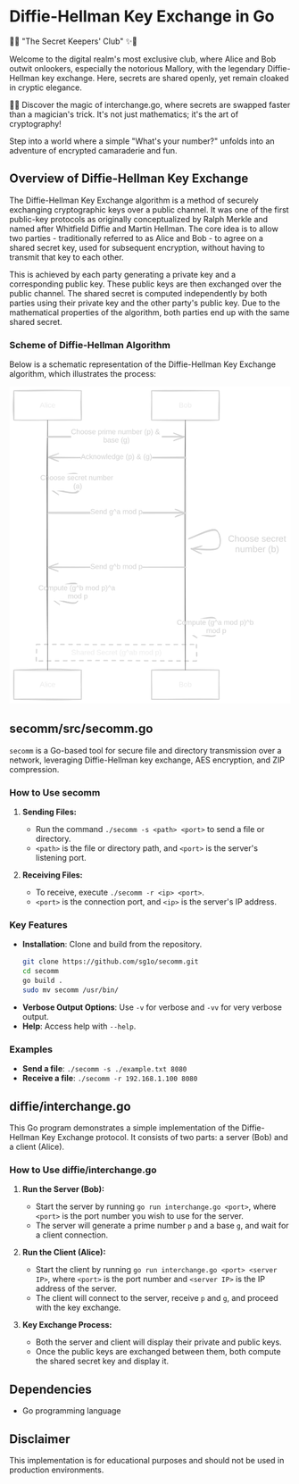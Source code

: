 # Diffie-Hellman Key Exchange in Go

🔐✨ "The Secret Keepers' Club" ✨🔐

Welcome to the digital realm's most exclusive club, where Alice and Bob outwit onlookers, especially the notorious Mallory, with the legendary Diffie-Hellman key exchange. Here, secrets are shared openly, yet remain cloaked in cryptic elegance.

🎩🐇 Discover the magic of interchange.go, where secrets are swapped faster than a magician's trick. It's not just mathematics; it's the art of cryptography!

Step into a world where a simple "What's your number?" unfolds into an adventure of encrypted camaraderie and fun.

## Overview of Diffie-Hellman Key Exchange
The Diffie-Hellman Key Exchange algorithm is a method of securely exchanging cryptographic keys over a public channel. It was one of the first public-key protocols as originally conceptualized by Ralph Merkle and named after Whitfield Diffie and Martin Hellman. The core idea is to allow two parties - traditionally referred to as Alice and Bob - to agree on a shared secret key, used for subsequent encryption, without having to transmit that key to each other.

This is achieved by each party generating a private key and a corresponding public key. These public keys are then exchanged over the public channel. The shared secret is computed independently by both parties using their private key and the other party's public key. Due to the mathematical properties of the algorithm, both parties end up with the same shared secret.

### Scheme of Diffie-Hellman Algorithm
Below is a schematic representation of the Diffie-Hellman Key Exchange algorithm, which illustrates the process:

![Diffie-Hellman Key Exchange](diffie/diffie.png)

## secomm/src/secomm.go

`secomm` is a Go-based tool for secure file and directory transmission over a network, leveraging Diffie-Hellman key exchange, AES encryption, and ZIP compression.

### How to Use secomm

1. **Sending Files:**
   - Run the command `./secomm -s <path> <port>` to send a file or directory.
   - `<path>` is the file or directory path, and `<port>` is the server's listening port.

2. **Receiving Files:**
   - To receive, execute `./secomm -r <ip> <port>`.
   - `<port>` is the connection port, and `<ip>` is the server's IP address.

### Key Features
- **Installation**: Clone and build from the repository. 
  ```bash
  git clone https://github.com/sg1o/secomm.git
  cd secomm
  go build .
  sudo mv secomm /usr/bin/
  ```
- **Verbose Output Options**: Use `-v` for verbose and `-vv` for very verbose output.
- **Help**: Access help with `--help`.

### Examples
- **Send a file**: `./secomm -s ./example.txt 8080`
- **Receive a file**: `./secomm -r 192.168.1.100 8080`

## diffie/interchange.go
This Go program demonstrates a simple implementation of the Diffie-Hellman Key Exchange protocol. It consists of two parts: a server (Bob) and a client (Alice).

### How to Use diffie/interchange.go
1. **Run the Server (Bob):**
   - Start the server by running `go run interchange.go <port>`, where `<port>` is the port number you wish to use for the server.
   - The server will generate a prime number `p` and a base `g`, and wait for a client connection.

2. **Run the Client (Alice):**
   - Start the client by running `go run interchange.go <port> <server IP>`, where `<port>` is the port number and `<server IP>` is the IP address of the server.
   - The client will connect to the server, receive `p` and `g`, and proceed with the key exchange.

3. **Key Exchange Process:**
   - Both the server and client will display their private and public keys.
   - Once the public keys are exchanged between them, both compute the shared secret key and display it.

## Dependencies
- Go programming language

## Disclaimer
This implementation is for educational purposes and should not be used in production environments.
